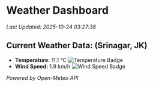 
# Weather Dashboard

_Last Updated: 2025-10-24 03:27:38_

## Current Weather Data: (Srinagar, JK)
- **Temperature:** 11.1 °C ![Temperature Badge](https://img.shields.io/badge/Temperature-Low%20Temp-blue)
- **Wind Speed:** 1.9 km/h ![Wind Speed Badge](https://img.shields.io/badge/Wind%20Speed-Light%20Wind-blue)

*Powered by Open-Meteo API*
